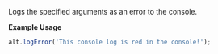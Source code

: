 Logs the specified arguments as an error to the console.

**Example Usage**

```js
alt.logError('This console log is red in the console!');
```
